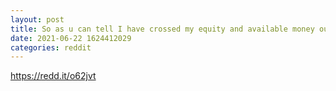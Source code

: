 ```yaml
--- 
layout: post 
title: So as u can tell I have crossed my equity and available money out I just don't want to share that number rn.. Basically this is my 3rd week. Iv added all the positive trades and got 7.16% and added the negative trades and got -4.17%.. Which leaves a profit of +3% for the week. 
date: 2021-06-22 1624412029 
categories: reddit 
--- 
```

https://redd.it/o62jvt